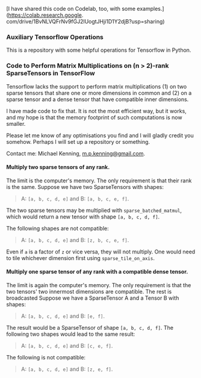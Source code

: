 [I have shared this code on Codelab, too, with some examples.](https://colab.research.google.
com/drive/1BvNLVQFrNv9fGJ2lUogtJHji1D1Y2djB?usp=sharing)

### Auxiliary Tensorflow Operations

This is a repository with some helpful operations for Tensorflow in Python.


### Code to Perform Matrix Multiplications on (n > 2)-rank SparseTensors in TensorFlow

Tensorflow lacks the support to perform matrix multiplications (1) on two sparse tensors that share one or more dimensions in common and (2) on a sparse tensor and a dense tensor that have compatible inner dimensions.

I have made code to fix that. It is not the most efficient way, but it works, and my hope is that the memory footprint of such computations is now smaller.

Please let me know of any optimisations you find and I will gladly credit you somehow. Perhaps I will set up a repository or something.

Contact me: Michael Kenning, m.p.kenning@gmail.com.

#### Multiply two sparse tensors of any rank.

The limit is the computer's memory. The only requirement is that their rank is the same. Suppose we have two SparseTensors with shapes:

> A: `[a, b, c, d, e]` and B: `[a, b, c, e, f]`.

The two sparse tensors may be multiplied with `sparse_batched_matmul`, which would return a new tensor with shape `[a, b, c, d, f]`.

The following shapes are not compatible:

> A: `[a, b, c, d, e]` and B: `[z, b, c, e, f]`.

Even if `a` is a factor of `z` or vice versa, they will not multiply. One would need to tile whichever dimension first using `sparse_tile_on_axis`.

#### Multiply one sparse tensor of any rank with a compatible dense tensor.

The limit is again the computer's memory. The only requirement is that the two tensors' two innermost dimensions are compatible. The rest is broadcasted Suppose we have a SparseTensor A and a Tensor B with shapes:

> A: `[a, b, c, d, e]` and B: `[e, f]`.

The result would be a SparseTensor of shape `[a, b, c, d, f]`. The following two shapes would lead to the same result:

> A: `[a, b, c, d, e]` and B: `[c, e, f]`.

The following is not compatible:

> A: `[a, b, c, d, e]` and B: `[z, e, f]`.